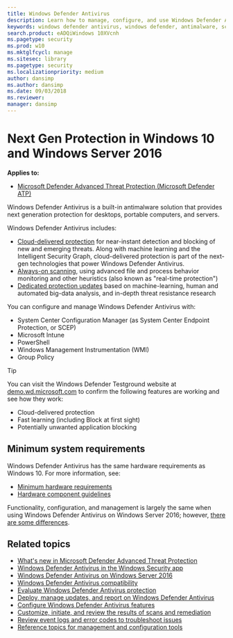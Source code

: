 ```yaml
---
title: Windows Defender Antivirus
description: Learn how to manage, configure, and use Windows Defender AV, the built-in antimalware and antivirus product available in Windows 10 and Windows Server 2016
keywords: windows defender antivirus, windows defender, antimalware, scep, system center endpoint protection, system center configuration manager, virus, malware, threat, detection, protection, security
search.product: eADQiWindows 10XVcnh
ms.pagetype: security
ms.prod: w10
ms.mktglfcycl: manage
ms.sitesec: library
ms.pagetype: security
ms.localizationpriority: medium
author: dansimp
ms.author: dansimp
ms.date: 09/03/2018
ms.reviewer: 
manager: dansimp
---
```


# Next Gen Protection in Windows 10 and Windows Server 2016

**Applies to:**

- [Microsoft Defender Advanced Threat Protection (Microsoft Defender ATP)](https://go.microsoft.com/fwlink/p/?linkid=2069559)

Windows Defender Antivirus is a built-in antimalware solution that provides next generation protection for desktops, portable computers, and servers.

Windows Defender Antivirus includes:

- [Cloud-delivered protection](utilize-microsoft-cloud-protection-windows-defender-antivirus.md) for near-instant detection and blocking of new and emerging threats. Along with machine learning and the Intelligent Security Graph, cloud-delivered protection is part of the next-gen technologies that power Windows Defender Antivirus.
- [Always-on scanning](configure-real-time-protection-windows-defender-antivirus.md), using advanced file and process behavior monitoring and other heuristics (also known as "real-time protection")
- [Dedicated protection updates](manage-updates-baselines-windows-defender-antivirus.md) based on machine-learning, human and automated big-data analysis, and in-depth threat resistance research

You can configure and manage Windows Defender Antivirus with:

- System Center Configuration Manager (as System Center Endpoint Protection, or SCEP)
- Microsoft Intune
- PowerShell
- Windows Management Instrumentation (WMI)
- Group Policy

>[!TIP]
>You can visit the Windows Defender Testground website at [demo.wd.microsoft.com](https://demo.wd.microsoft.com?ocid=cx-wddocs-testground) to confirm the following features are working and see how they work:
>
>- Cloud-delivered protection
>- Fast learning (including Block at first sight)
>- Potentially unwanted application blocking

## Minimum system requirements

Windows Defender Antivirus has the same hardware requirements as Windows 10. For more information, see:

- [Minimum hardware requirements](https://msdn.microsoft.com/library/windows/hardware/dn915086.aspx)
- [Hardware component guidelines](https://msdn.microsoft.com/library/windows/hardware/dn915049.aspx)

Functionality, configuration, and management is largely the same when using Windows Defender Antivirus on Windows Server 2016; however, [there are some differences](windows-defender-antivirus-on-windows-server-2016.md).

## Related topics

- [What's new in Microsoft Defender Advanced Threat Protection](./)
- [Windows Defender Antivirus in the Windows Security app](windows-defender-security-center-antivirus.md)
- [Windows Defender Antivirus on Windows Server 2016](windows-defender-antivirus-on-windows-server-2016.md)
- [Windows Defender Antivirus compatibility](windows-defender-antivirus-compatibility.md)
- [Evaluate Windows Defender Antivirus protection](evaluate-windows-defender-antivirus.md)
- [Deploy, manage updates, and report on Windows Defender Antivirus](deploy-manage-report-windows-defender-antivirus.md)
- [Configure Windows Defender Antivirus features](configure-windows-defender-antivirus-features.md)
- [Customize, initiate, and review the results of scans and remediation](customize-run-review-remediate-scans-windows-defender-antivirus.md)
- [Review event logs and error codes to troubleshoot issues](troubleshoot-windows-defender-antivirus.md)
- [Reference topics for management and configuration tools](configuration-management-reference-windows-defender-antivirus.md)
